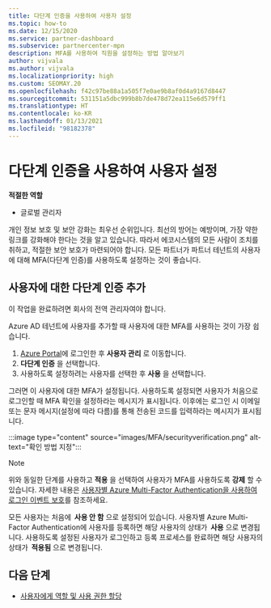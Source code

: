 ```yaml
---
title: 다단계 인증을 사용하여 사용자 설정
ms.topic: how-to
ms.date: 12/15/2020
ms.service: partner-dashboard
ms.subservice: partnercenter-mpn
description: MFA를 사용하여 직원을 설정하는 방법 알아보기
author: vijvala
ms.author: vijvala
ms.localizationpriority: high
ms.custom: SEOMAY.20
ms.openlocfilehash: f42c97be88a1a505f7e0ae9b8af0d4a9167d8447
ms.sourcegitcommit: 531151a5dbc999b8b7de478d72ea115e6d579ff1
ms.translationtype: HT
ms.contentlocale: ko-KR
ms.lasthandoff: 01/13/2021
ms.locfileid: "98182378"
---
```

# <a name="set-up-your-users-with-multi-factor-authentication"></a>다단계 인증을 사용하여 사용자 설정

**적절한 역할**

- 글로벌 관리자

개인 정보 보호 및 보안 강화는 최우선 순위입니다. 최선의 방어는 예방이며, 가장 약한 링크를 강화해야 한다는 것을 알고 있습니다. 따라서 에코시스템의 모든 사람이 조치를 취하고, 적절한 보안 보호가 마련되어야 합니다. 모든 파트너가 파트너 테넌트의 사용자에 대해 MFA(다단계 인증)를 사용하도록 설정하는 것이 좋습니다. 

## <a name="add-multi-factor-authentication-for-your-users"></a>사용자에 대한 다단계 인증 추가

이 작업을 완료하려면 회사의 전역 관리자여야 합니다.

Azure AD 테넌트에 사용자를 추가할 때 사용자에 대한 MFA를 사용하는 것이 가장 쉽습니다.

1. [Azure Portal](https://portal.azure.com)에 로그인한 후 **사용자 관리** 로 이동합니다.
1. **다단계 인증** 을 선택합니다.
1. 사용하도록 설정하려는 사용자를 선택한 후 **사용** 을 선택합니다.

그러면 이 사용자에 대한 MFA가 설정됩니다. 사용하도록 설정되면 사용자가 처음으로 로그인할 때 MFA 확인을 설정하라는 메시지가 표시됩니다. 이후에는 로그인 시 이메일 또는 문자 메시지(설정에 따라 다름)를 통해 전송된 코드를 입력하라는 메시지가 표시됩니다.  

:::image type="content" source="images/MFA/securityverification.png" alt-text="확인 방법 지정":::

>[!NOTE]
>위와 동일한 단계를 사용하고 **적용** 을 선택하여 사용자가 MFA를 사용하도록 **강제** 할 수 있습니다. 자세한 내용은 [사용자별 Azure Multi-Factor Authentication을 사용하여 로그인 이벤트 보호](/azure/active-directory/authentication/howto-mfa-userstates)를 참조하세요. 

모든 사용자는 처음에  **사용 안 함** 으로 설정되어 있습니다. 사용자별 Azure Multi-Factor Authentication에 사용자를 등록하면 해당 사용자의 상태가  **사용** 으로 변경됩니다. 사용하도록 설정된 사용자가 로그인하고 등록 프로세스를 완료하면 해당 사용자의 상태가  **적용됨** 으로 변경됩니다. 

## <a name="next-steps"></a>다음 단계

- [사용자에게 역할 및 사용 권한 할당](permissions-overview.md)